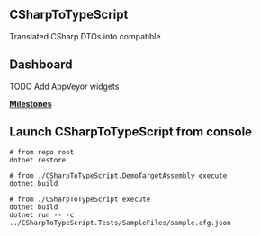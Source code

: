 ## CSharpToTypeScript

Translated CSharp DTOs into compatible 

## Dashboard

TODO Add AppVeyor widgets

**[Milestones](https://github.com/another-guy/TsModelGen/milestones?direction=desc&sort=count&state=open)**

## Launch CSharpToTypeScript from console

```
# from repo root
dotnet restore

# from ./CSharpToTypeScript.DemoTargetAssembly execute
dotnet build

# from ./CSharpToTypeScript execute
dotnet build
dotnet run -- -c ../CSharpToTypeScript.Tests/SampleFiles/sample.cfg.json
```
